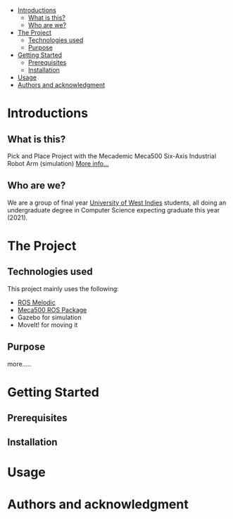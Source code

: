 - [Introductions](#introductions)
  - [What is this?](#what-is-this)
  - [Who are we?](#who-are-we)
- [The Project](#the-project)
  - [Technologies used](#technologies-used)
  - [Purpose](#purpose)
- [Getting Started](#getting-started)
  - [Prerequisites](#prerequisites)
  - [Installation](#installation)
- [Usage](#usage)
- [Authors and acknowledgment](#authors-and-acknowledgment)

# Introductions 

## What is this?
Pick and Place Project with the Mecademic Meca500 Six-Axis Industrial Robot Arm (simulation) [More info...](#the-project)
## Who are we?
We are a group of final year [University of West Indies](https://sta.uwi.edu/) students, all doing an undergraduate degree in Computer Science expecting graduate this year (2021).

# The Project

## Technologies used
This project mainly uses the following:

- [ROS Melodic](http://wiki.ros.org/melodic/Installation)
- [Meca500 ROS Package](https://github.com/Mecademic/ROS)
- Gazebo for simulation
- MoveIt! for moving it

## Purpose
more.....
# Getting Started

## Prerequisites

## Installation

# Usage
# Authors and acknowledgment



<!-- So to get started run below where the src folder is (parent folder of src) in this it should be `Project-Intersteller`

```bash
catkin_make
```

This will generate `devel` and `build` folders.

Then run:

```bash
source <Location-of-project>/Project-Interstellar/devel/setup.bash
```
also add this to `.bashrc` so you don't have to run it every time you open a shell.

To run both Gazebo and Rviz, run:

```bash
roslaunch meca_500_moveit_config demo_gazebo.launch 
```

you should be where I am at the time of the first commit.




# For launching the Gazebo plugin

On new terminal:
```bash
export GAZEBO_PLUGIN_PATH=${GAZEBO_PLUGIN_PATH}:<Path of gazebo_plugin folder>/build
```

Then, make sure and add plugin to the current Gazebo world file:
```bash
<plugin name="hello_world" filename="libhello_world.so"/>
```

Finally, start the gazebo world:
```bash
$ gzserver <Location of Gazebo world> --verbose
``` -->
